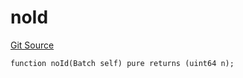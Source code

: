 # noId
[Git Source](https://github.com/lidofinance/community-staking-module/blob/49f6937ff74cffecb74206f771c12be0e9e28448/src/lib/QueueLib.sol)


```solidity
function noId(Batch self) pure returns (uint64 n);
```

